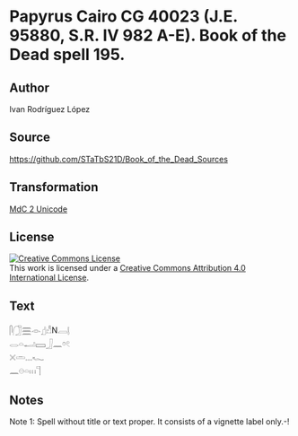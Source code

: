 # Papyrus Cairo CG 40023 (J.E. 95880, S.R. IV 982 A-E). Book of the Dead spell 195.

## Author 

Ivan Rodríguez López

## Source 

https://github.com/STaTbS21D/Book_of_the_Dead_Sources

## Transformation 

[MdC 2 Unicode](https://statbs21d.github.io/mdc2unicode.html)

## License 

<a rel="license" href="http://creativecommons.org/licenses/by/4.0/"><img alt="Creative Commons License" style="border-width:0" src="https://i.creativecommons.org/l/by/4.0/88x31.png" /></a><br />This work is licensed under a <a rel="license" href="http://creativecommons.org/licenses/by/4.0/">Creative Commons Attribution 4.0 International License</a>.

## Text 

<hiero>𓋴𓃂𓈗𓁹𓊨𓀭N𓐙𓊤<br>
𓂋𓏏𓂝𓈙𓃀𓈖𓏌𓏲<br>
𓏴𓏛𓈓𓆑<br>
𓈖𓇷𓏏𓏥𓊹<br></hiero>

## Notes 

Note  1: Spell without title or text proper. It consists of a vignette label only.-!